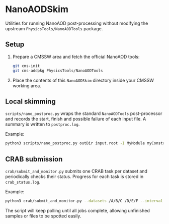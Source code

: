 # NanoAODSkim

Utilities for running NanoAOD post-processing without modifying the upstream `PhysicsTools/NanoAODTools` package.

## Setup
1. Prepare a CMSSW area and fetch the official NanoAOD tools:
   ```bash
   git cms-init
   git cms-addpkg PhysicsTools/NanoAODTools
   ```
2. Place the contents of this `NanoAODSkim` directory inside your CMSSW working area.

## Local skimming
`scripts/nano_postproc.py` wraps the standard `NanoAODTools` post-processor and records the start, finish and possible failure of each input file.  A summary is written to `postproc.log`.

Example:
```bash
python3 scripts/nano_postproc.py outDir input.root -I MyModule myConstr
```

## CRAB submission
`crab/submit_and_monitor.py` submits one CRAB task per dataset and periodically checks their status.  Progress for each task is stored in `crab_status.log`.

Example:
```bash
python3 crab/submit_and_monitor.py --datasets /A/B/C /D/E/F --interval 600
```

The script will keep polling until all jobs complete, allowing unfinished samples or files to be spotted easily.
